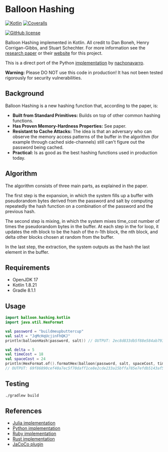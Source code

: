 # Balloon Hashing

[![Kotlin](https://img.shields.io/badge/Kotlin-B125EA?&style=for-the-badge&logo=kotlin&logoColor=white)](https://kotlinlang.org)
[![Coveralls](https://img.shields.io/coverallsCoverage/github/elliotwutingfeng/balloon-hashing-kotlin?logo=coveralls&style=for-the-badge)](https://coveralls.io/github/elliotwutingfeng/balloon-hashing-kotlin?branch=main)<img src='https://coveralls.io/repos/github/elliotwutingfeng/balloon-hashing-kotlin/badge.svg?branch=main' alt='' width="0" height="0" />

[![GitHub license](https://img.shields.io/badge/LICENSE-BSD--3--CLAUSE-GREEN?style=for-the-badge)](LICENSE)

Balloon Hashing implemented in Kotlin. All credit to Dan Boneh, Henry Corrigan-Gibbs, and Stuart Schechter. For more information see
the [research paper](https://eprint.iacr.org/2016/027.pdf) or their [website](https://crypto.stanford.edu/balloon/) for this project.

This is a direct port of the Python [implementation](https://github.com/nachonavarro/balloon-hashing) by [nachonavarro](https://github.com/nachonavarro).

**Warning:** Please DO NOT use this code in production! It has not been tested rigorously for security vulnerabilities.

## Background

Balloon Hashing is a new hashing function that, according to the paper, is:

* **Built from Standard Primitives:** Builds on top of other common hashing functions.
* **Has Proven Memory-Hardness Properties:** See paper.
* **Resistant to Cache Attacks:** The idea is that an adversary who can observe the memory access patterns of the buffer in the algorithm (for example through cached side-channels) still can't figure out the password being cached.
* **Practical:** Is as good as the best hashing functions used in production today.

## Algorithm

The algorithm consists of three main parts, as explained in the paper.

The first step is the expansion, in which the system fills up a buffer with pseudorandom bytes derived from the password and salt by computing repeatedly the hash function on a combination
of the password and the previous hash.

The second step is mixing, in which the system mixes time_cost number of times the pseudorandom
bytes in the buffer. At each step in the for loop, it updates the nth block to be the hash of the n-1th block, the nth block,
and delta other blocks chosen at random from the buffer.

In the last step, the extraction, the system outputs as the hash the last element in the buffer.

## Requirements

* OpenJDK 17
* Kotlin 1.8.21
* Gradle 8.1.1

## Usage

```kotlin
import balloon.hashing.kotlin
import java.util.HexFormat

val password = "buildmeupbuttercup"
val salt = "JqMcHqUcjinFhQKJ"
println(balloonHash(password, salt)) // OUTPUT: 2ec8d833db5f88e584ab793950ecfb21657a3816edea8d9e73ea23c13ba2b740

val delta = 5
val timeCost = 18
val spaceCost = 24
println(HexFormat.of().formatHex(balloon(password, salt, spaceCost, timeCost, delta)))
// OUTPUT: 69f86890cef40a7ec5f70daff1ce8e2cde233a15bffa785e7efdb5143af51bfb
```

## Testing

```bash
./gradlew build
```

## References

* [Julia implementation](https://github.com/elliotwutingfeng/BalloonHashing.jl)
* [Python implementation](https://github.com/nachonavarro/balloon-hashing)
* [Ruby implementation](https://github.com/elliotwutingfeng/balloon-hashing)
* [Rust implementation](https://crates.io/crates/balloon-hash)
* [JaCoCo plugin](https://docs.gradle.org/current/userguide/jacoco_plugin.html)
